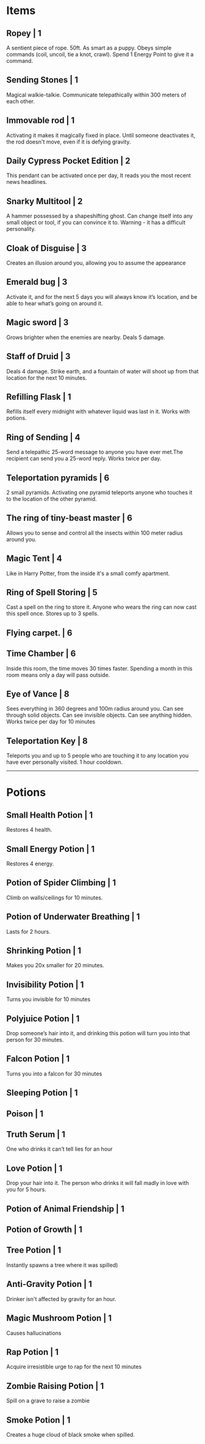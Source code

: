 # Items
## Ropey | 1
A sentient piece of rope. 50ft. 
As smart as a puppy. 
Obeys simple commands 
(coil, uncoil, tie a knot, crawl). 
Spend 1 Energy Point to give it a command.

## Sending Stones | 1
Magical walkie-talkie. Communicate telepathically within 300 meters of each other.

## Immovable rod | 1
Activating it makes it magically fixed in place. 
Until someone deactivates it, the rod doesn't move, even if it is defying gravity.

## Daily Cypress Pocket Edition | 2
This pendant can be activated once per day, 
It reads you the most recent news headlines.

## Snarky Multitool | 2
A hammer possessed by a shapeshifting ghost. Can change itself into any small object or tool, if you can convince it to. Warning - it has a difficult personality.

## Cloak of Disguise | 3
Creates an illusion around you, allowing you to assume the appearance

## Emerald bug | 3
Activate it, and for the next 5 days you will always know it’s location, and be able to hear what’s going on around it.

## Magic sword | 3
Grows brighter when the enemies are nearby. Deals 5 damage.

## Staff of Druid | 3
Deals 4 damage. Strike earth, and a fountain of water will shoot up from that location for the next 10 minutes.

## Refilling Flask | 1
Refills itself every midnight with whatever liquid was last in it. Works with potions.

## Ring of Sending | 4
Send a telepathic 25-word message to anyone you have ever met.The recipient can send you a 25-word reply. Works twice per day.

## Teleportation pyramids | 6
2 small pyramids. Activating one pyramid teleports anyone who touches it to the location of the other pyramid.

## The ring of tiny-beast master | 6
Allows you to sense and control all the insects within 100 meter radius around you.

## Magic Tent | 4
Like in Harry Potter, from the inside it's a small comfy apartment.

## Ring of Spell Storing | 5
Cast a spell on the ring to store it. Anyone who wears the ring can now cast this spell once. Stores up to 3 spells.

## Flying carpet. | 6

## Time Chamber | 6
Inside this room, the time moves 30 times faster. Spending a month in this room means only a day will pass outside.

## Eye of Vance | 8
Sees everything in 360 degrees and 100m radius around you. Can see through solid objects. Can see invisible objects. Can see anything hidden. Works twice per day for 10 minutes

## Teleportation Key | 8
Teleports you and up to 5 people who are touching it to any location you have ever personally visited. 1 hour cooldown.

----
# Potions
## Small Health Potion | 1
Restores 4 health.

## Small Energy Potion | 1
Restores 4 energy.

## Potion of Spider Climbing | 1
Climb on walls/ceilings for 10 minutes.

## Potion of Underwater Breathing | 1
Lasts for 2 hours.

## Shrinking Potion | 1
Makes you 20x smaller for 20 minutes.

## Invisibility Potion | 1
Turns you invisible for 10 minutes

## Polyjuice Potion | 1
Drop someone’s hair into it, and drinking this potion will turn you into that person for 30 minutes.

## Falcon Potion | 1
Turns you into a falcon for 30 minutes

## Sleeping Potion | 1

## Poison | 1

## Truth Serum | 1
One who drinks it can’t tell lies for an hour

## Love Potion | 1
Drop your hair into it. The person who drinks it will fall madly in love with you for 5 hours.

## Potion of Animal Friendship | 1

## Potion of Growth | 1

## Tree Potion | 1
Instantly spawns a tree where it was spilled)

## Anti-Gravity Potion | 1
Drinker isn't affected by gravity for an hour.

## Magic Mushroom Potion | 1
Causes hallucinations

## Rap Potion | 1
Acquire irresistible urge to rap for the next 10 minutes

## Zombie Raising Potion | 1
Spill on a grave to raise a zombie

## Smoke Potion | 1
Creates a huge cloud of black smoke when spilled.
